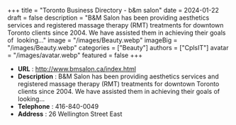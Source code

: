+++
title = "Toronto Business Directory - b&m salon"
date = 2024-01-22
draft = false
description = "B&M Salon has been providing aesthetics services and registered massage therapy (RMT) treatments for downtown Toronto clients since 2004. We have assisted them in achieving their goals of  looking..."
image = "/images/Beauty.webp"
imageBig = "/images/Beauty.webp"
categories = ["Beauty"]
authors = ["CplsIT"]
avatar = "/images/avatar.webp"
featured = false
+++


* **URL** :  http://www.bmsalon.ca/index.html
* **Description** : B&M Salon has been providing aesthetics services and registered massage therapy (RMT) treatments for downtown Toronto clients since 2004. We have assisted them in achieving their goals of  looking...
* **Telephone** : 416-840-0049
* **Address** : 26 Wellington Street East